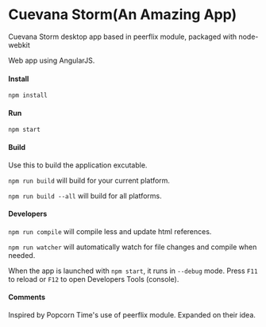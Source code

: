 # Cuevana Storm(An Amazing App)

Cuevana Storm desktop app based in peerflix module, packaged with node-webkit

Web app using AngularJS.

#### Install

`npm install`

#### Run

`npm start`

#### Build

Use this to build the application excutable.

`npm run build` will build for your current platform.

`npm run build --all` will build for all platforms.

#### Developers

`npm run compile` will compile less and update html references.

`npm run watcher` will automatically watch for file changes and compile when needed.

When the app is launched with `npm start`, it runs in `--debug` mode. Press `F11` to reload or `F12` to open Developers Tools (console).

#### Comments

Inspired by Popcorn Time's use of peerflix module. Expanded on their idea.
